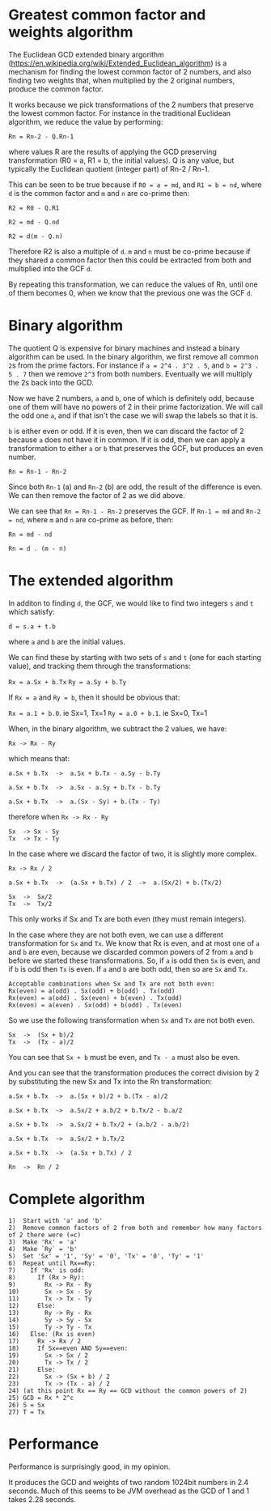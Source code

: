 # Greatest common factor and weights algorithm

The Euclidean GCD extended binary argorithm (https://en.wikipedia.org/wiki/Extended_Euclidean_algorithm) is
a mechanism for finding the lowest common factor of 2 numbers, and also finding two weights that, when multiplied
by the 2 original numbers, produce the common factor.

It works because we pick transformations of the 2 numbers that preserve the lowest common factor.  For instance in
the traditional Euclidean algorithm, we reduce the value by performing:

`Rn = Rn-2 - Q.Rn-1`

where values R are the results of applying the GCD preserving transformation (R0 = a, R1 = b, the initial values). 
Q is any value, but typically the Euclidean quotient (integer part) of Rn-2 / Rn-1.

This can be seen to be true because if `R0 = a = md`, and `R1 = b = nd`, where `d` is the common factor and `m` and `n`
are co-prime then:

```
R2 = R0 - Q.R1

R2 = md - Q.nd

R2 = d(m - Q.n)
```

Therefore R2 is also a multiple of `d`.  `m` and `n` must be co-prime because if they shared a common factor then
this could be extracted from both and multiplied into the GCF `d`.

By repeating this transformation, we can reduce the values of Rn, until one of them becomes 0, when we know that
the previous one was the GCF `d`.


# Binary algorithm

The quotient Q is expensive for binary machines and instead a binary algorithm can be used.  In the
binary algorithm, we first remove all common `2`s from the prime factors.  For instance if `a = 2^4 . 3^2 . 5`, and
`b = 2^3 . 5 . 7` then we remove `2^3` from both numbers.  Eventually we will multiply the 2s back into the GCD.

Now we have 2 numbers, `a` and `b`, one of which is definitely odd, because one of them will have no powers of 2 in
their prime factorization.  We will call the odd one `a`, and if that isn't the case we will swap the labels so that
it is.

`b` is either even or odd.  If it is even, then we can discard the factor of 2 because `a` does not have it in
common.   If it is odd, then we can apply a transformation to either `a` or `b` that preserves the GCF, but produces
an even number.

`Rn = Rn-1 - Rn-2`

Since both `Rn-1` (a) and `Rn-2` (b) are odd, the result of the difference is even.  We can then remove the factor
of 2 as we did above.

We can see that `Rn = Rn-1 - Rn-2` preserves the GCF.  If `Rn-1 = md` and `Rn-2 = nd`, where `m` and `n` are co-prime
as before, then:

```
Rn = md - nd

Rn = d . (m - n)
```

# The extended algorithm

In additon to finding `d`, the GCF, we would like to find two integers `s` and `t` which satisfy:

`d = s.a + t.b`

where `a` and `b` are the initial values.

We can find these by starting with two sets of `s` and `t` (one for each starting value), and tracking them
through the transformations:

`Rx = a.Sx + b.Tx`
`Ry = a.Sy + b.Ty`

If `Rx = a` and `Ry = b`, then it should be obvious that:

`Rx = a.1 + b.0`.  ie Sx=1, Tx=1
`Ry = a.0 + b.1`.  ie Sx=0, Tx=1

When, in the binary algorithm, we subtract the 2 values, we have:

`Rx -> Rx - Ry`

which means that:

```
a.Sx + b.Tx  ->  a.Sx + b.Tx - a.Sy - b.Ty

a.Sx + b.Tx  ->  a.Sx - a.Sy + b.Tx - b.Ty

a.Sx + b.Tx  ->  a.(Sx - Sy) + b.(Tx - Ty)
```

therefore when `Rx -> Rx - Ry`

```
Sx  -> Sx - Sy
Tx  -> Tx - Ty
```

In the case where we discard the factor of two, it is slightly more complex.

```
Rx -> Rx / 2

a.Sx + b.Tx  ->  (a.Sx + b.Tx) / 2  ->  a.(Sx/2) + b.(Tx/2)

Sx  ->  Sx/2
Tx  ->  Tx/2
```

This only works if Sx and Tx are both even (they must remain integers).

In the case where they are not both even, we can use a different transformation for `Sx` and `Tx`. We
know that Rx is even, and at most one of `a` and `b` are even, because we discarded common powers of 2 from `a` and `b`
before we started these transformations.  So, if `a` is odd then `Sx` is even, and if `b` is odd then
`Tx` is even.  If `a` and `b` are both odd, then so are `Sx` and `Tx`.

```
Acceptable combinations when Sx and Tx are not both even:
Rx(even) = a(odd) . Sx(odd) + b(odd) . Tx(odd)
Rx(even) = a(odd) . Sx(even) + b(even) . Tx(odd)
Rx(even) = a(even) . Sx(odd) + b(odd) . Tx(even)
```

So we use the following transformation when `Sx` and `Tx` are not both even.

```
Sx  ->  (Sx + b)/2
Tx  ->  (Tx - a)/2
```

You can see that `Sx + b` must be even, and `Tx - a` must also be even.

And you can see that the transformation produces the correct division by 2 by substituting the new Sx and Tx
into the Rn transformation:

```
a.Sx + b.Tx  ->  a.(Sx + b)/2 + b.(Tx - a)/2

a.Sx + b.Tx  ->  a.Sx/2 + a.b/2 + b.Tx/2 - b.a/2

a.Sx + b.Tx  ->  a.Sx/2 + b.Tx/2 + (a.b/2 - a.b/2)

a.Sx + b.Tx  ->  a.Sx/2 + b.Tx/2

a.Sx + b.Tx  ->  (a.Sx + b.Tx) / 2

Rn  ->  Rn / 2
```

# Complete algorithm

```
1)  Start with 'a' and 'b'
2)  Remove common factors of 2 from both and remember how many factors of 2 there were (=c)
3)  Make 'Rx' = 'a'
4)  Make `Ry` = 'b'
5)  Set 'Sx' = '1', 'Sy' = '0', 'Tx' = '0', 'Ty' = '1'
6)  Repeat until Rx==Ry:
7)    If 'Rx' is odd:
8)      If (Rx > Ry):
9)        Rx -> Rx - Ry
10)       Sx -> Sx - Sy
11)       Tx -> Tx - Ty
12)     Else:
13)       Ry -> Ry - Rx
14)       Sy -> Sy - Sx
15)       Ty -> Ty - Tx
16)   Else: (Rx is even)
17)     Rx -> Rx / 2
18)     If Sx==even AND Sy==even:
19)       Sx -> Sx / 2
20)       Tx -> Tx / 2
21)     Else:
22)       Sx -> (Sx + b) / 2
23)       Tx -> (Tx - a) / 2
24) (at this point Rx == Ry == GCD without the common powers of 2) 
25) GCD = Rx * 2^c
26) S = Sx
27) T = Tx
```

# Performance

Performance is surprisingly good, in my opinion.

It produces the GCD and weights of two random 1024bit numbers in 2.4 seconds.  Much of this seems to be JVM overhead
as the GCD of 1 and 1 takes 2.28 seconds.

